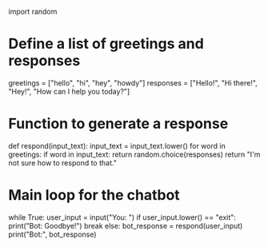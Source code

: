 
import random

# Define a list of greetings and responses
greetings = ["hello", "hi", "hey", "howdy"]
responses = ["Hello!", "Hi there!", "Hey!", "How can I help you today?"]

# Function to generate a response
def respond(input_text):
    input_text = input_text.lower()
    for word in greetings:
        if word in input_text:
            return random.choice(responses)
    return "I'm not sure how to respond to that."

# Main loop for the chatbot
while True:
    user_input = input("You: ")
    if user_input.lower() == "exit":
        print("Bot: Goodbye!")
        break
    else:
        bot_response = respond(user_input)
        print("Bot:", bot_response)

